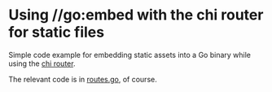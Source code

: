 # Using //go:embed with the chi router for static files

Simple code example for embedding static assets into a Go binary while using the [chi router](https://github.com/go-chi/chi).

The relevant code is in [routes.go](https://github.com/tsawler/chi-assets/blob/main/routes.go), of course.